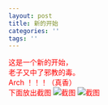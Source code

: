 ```yaml
---
layout: post
title: 新的开始
categories: ''
tags: ''
---
```

<font color="red">这是一个新的开始，  <br>
老子又中了邪教的毒。  <br>
Arch ！！！（真香）<font>  <br>
下面放出截图 
<img src="https://justforheart.github.io/spiders/img/2018-12-01-18-40-12.png" alt="截图" />
<img src="https://justforheart.github.io/spiders/img/2018-12-01-18-40-12.png" alt="截图" />
